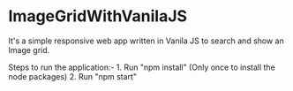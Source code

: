 # ImageGridWithVanilaJS
It's a simple responsive web app written in Vanila JS to search and show an Image grid.

Steps to run the application:-
    1. Run "npm install" (Only once to install the node packages)
    2. Run "npm start"
